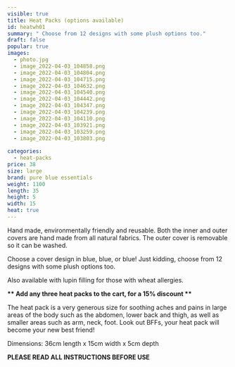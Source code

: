 ```yaml
---
visible: true
title: Heat Packs (options available)
id: heatwh01
summary: " Choose from 12 designs with some plush options too."
draft: false
popular: true
images:
  - photo.jpg
  - image_2022-04-03_104858.png
  - image_2022-04-03_104804.png
  - image_2022-04-03_104715.png
  - image_2022-04-03_104632.png
  - image_2022-04-03_104540.png
  - image_2022-04-03_104442.png
  - image_2022-04-03_104347.png
  - image_2022-04-03_104239.png
  - image_2022-04-03_104110.png
  - image_2022-04-03_103921.png
  - image_2022-04-03_103259.png  
  - image_2022-04-03_103803.png
 
categories:
  - heat-packs
price: 38
size: large
brand: pure blue essentials
weight: 1100
length: 35
height: 5
width: 15
heat: true
---
```

Hand made, environmentally friendly and reusable.  Both the inner and outer covers are hand made from all natural fabrics. The outer cover is removable so it can be washed. 

Choose a cover design in blue, blue, or blue! Just kidding, choose from 12 designs with some plush options too.

Also available with lupin filling for those with wheat allergies.

**\*\* Add any three heat packs to the cart, for a 15% discount \*\***

The heat pack is a very generous size for soothing aches and pains in large areas of the body such as the abdomen, lower back and thigh, as well as smaller areas such as arm, neck, foot.  Look out BFFs, your heat pack will become your new best friend!

Dimensions:   36cm length  x  15cm width  x  5cm depth 

**PLEASE READ ALL INSTRUCTIONS BEFORE USE**

